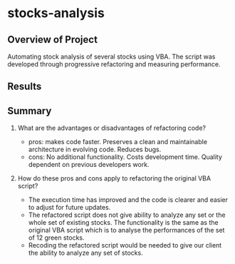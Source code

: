 # stocks-analysis

## Overview of Project
Automating stock analysis of several stocks using VBA. The script was developed through progressive refactoring and measuring performance.

## Results


## Summary
1. What are the advantages or disadvantages of refactoring code?
	- pros: makes code faster. Preserves a clean and maintainable architecture in evolving code. Reduces bugs.
	- cons: No additional functionality. Costs development time. Quality dependent on previous developers work.

2. How do these pros and cons apply to refactoring the original VBA script?
	- The execution time has improved and the code is clearer and easier to adjust for future updates.
	- The refactored script does not give ability to analyze any set or the whole set of existing stocks. The functionality is the same as the original VBA script which is to analyse the performances of the set of 12 green stocks.
	- Recoding the refactored script would be needed to give our client the ability to analyze any set of stocks.
